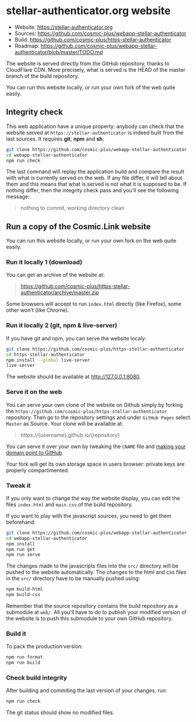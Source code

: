 # stellar-authenticator.org website

- Website: https://stellar-authenticator.org
- Sources: https://github.com/cosmic-plus/webapp-stellar-authenticator
- Build: https://github.com/cosmic-plus/https-stellar-authenticator
- Roadmap: https://github.com/cosmic-plus/webapp-stellar-authenticator/blob/master/TODO.md

The website is served directly from the GitHub repository, thanks to CloudFlare
CDN. More precisely, what is served is the HEAD of the master branch of the
build repository.

You can run this website locally, or run your own fork of the web quite easily.

## Integrity check

This web application have a unique property: anybody can check that the website
served at `https://stellar-authenticator` is indeed built from the last sources. It
requires **git**, **npm** and **sh**:

```sh
git clone https://github.com/cosmic-plus/webapp-stellar-authenticator
cd webapp-stellar-authenticator
npm run check
```

The last command will replay the application build and compare the result with
what is currently served on the web. If any file differ, it will tell about them
and this means that what is served is not what it is supposed to be. If nothing
differ, then the integrity check pass and you'll see the following message:

> nothing to commit, working directory clean

## Run a copy of the Cosmic.Link website

You can run this website locally, or run your own fork on the web quite easily.

### Run it locally 1 (download)

You can get an archive of the website at:

> https://github.com/cosmic-plus/https-stellar-authenticator/archive/master.zip

Some browsers will accept to run `index.html` directly (like Firefox), some
other won't (like Chrome).

### Run it locally 2 (git, npm & live-server)

If you have git and npm, you can serve the website localy:

```sh
git clone https://github.com/cosmic-plus/https-stellar-authenticator
cd https-stellar-authenticator
npm install --global live-server
live-server
```

The website should be available at http://127.0.0.1:8080.

### Serve it on the web

You can serve your own clone of the website on Github simply by forking the
`https://github.com/cosmic-plus/https-stellar-authenticator` repository. Then
go to the repository settings and under `GitHub Pages` select `Master` as
Source. Your clone will be available at:

> https://{username}.github.io/{repository}

You can serve it over your own by tweaking the `CNAME` file and [making your
domain point to
GitHub](https://help.github.com/articles/quick-start-setting-up-a-custom-domain/).

Your fork will get its own storage space in users browser: private keys are
properly compartimented.

### Tweak it

If you only want to change the way the website display, you can edit the files
`index.html` and `main.css` of the build repository.

If you want to play with the javascript sources, you need to get them
beforehand:

```sh
git clone https://github.com/cosmic-plus/webapp-stellar-authenticator
cd webapp-stellar-authenticator
npm install
npm run get
npm run serve
```

The changes made to the javascripts files into the `src/` directory will be
pushed to the website automatically. The changes to the html and css files in
the `src/` directory have to be manually pushed using:

```sh
npm build-html
npm build-css
```

Remember that the source repository contains the build repository as a
submodule at `web/`. All you'll have to do to publish your modified version of
the website is to push this submodule to your own GitHub repository.

### Build it

To pack the production version:

```sh
npm run format
npm run build
```

### Check build integrity

After building and commiting the last version of your changes, run:

```sh
npm run check
```

The git status should show no modified files.
